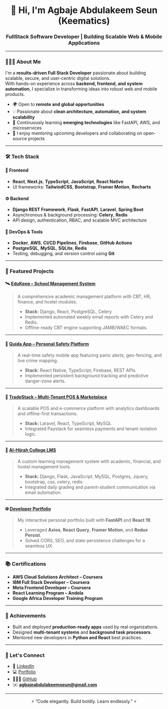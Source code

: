 <h1 align="center">👋 Hi, I'm Agbaje Abdulakeem Seun (Keematics)</h1>
<h3 align="center">FullStack Software Developer | Building Scalable Web & Mobile Applications</h3>

---

### 🧑🏽‍💻 About Me
I'm a **results-driven Full Stack Developer** passionate about building scalable, secure, and user-centric digital solutions.  
With hands-on experience across **backend, frontend, and system automation**, I specialize in transforming ideas into robust web and mobile products.  

- 🌍 Open to **remote and global opportunities**
- 💡 Passionate about **clean architecture, automation, and system scalability**
- 🧠 Continuously learning **emerging technologies** like FastAPI, AWS, and microservices
- 💬 I enjoy mentoring upcoming developers and collaborating on open-source projects

---

### 🛠️ Tech Stack

#### 🚀 Frontend
- **React**, **Next.js**, **TypeScript**, **JavaScript**, **React Native**
- UI frameworks: **TailwindCSS**, **Bootstrap**, **Framer Motion**, **Recharts**

#### ⚙️ Backend
- **Django REST Framework**, **Flask**, **FastAPI**, **Laravel**, **Spring Boot**
- Asynchronous & background processing: **Celery**, **Redis**
- API design, authentication, RBAC, and scalable MVC architecture

#### 🧩 DevOps & Tools
- **Docker**, **AWS**, **CI/CD Pipelines**, **Firebase**, **GitHub Actions**
- **PostgreSQL**, **MySQL**, **SQLite**, **Redis**
- Testing, debugging, and version control using **Git**

---

### 🧠 Featured Projects

#### 🛰️ [EduKeep – School Management System](https://github.com/)
> A comprehensive academic management platform with CBT, HR, finance, and hostel modules.  
> - **Stack:** Django, React, PostgreSQL, Celery  
> - Implemented automated weekly email reports with Celery and Redis.  
> - Offline-ready CBT engine supporting JAMB/WAEC formats.

---

#### 🚨 [Quida App – Personal Safety Platform](https://github.com/)
> A real-time safety mobile app featuring panic alerts, geo-fencing, and live crime mapping.  
> - **Stack:** React Native, TypeScript, Firebase, REST APIs  
> - Implemented persistent background tracking and predictive danger-zone alerts.  

---

#### 💼 [TradeStack – Multi-Tenant POS & Marketplace](https://github.com/)
> A scalable POS and e-commerce platform with analytics dashboards and offline-first transactions.  
> - **Stack:** Laravel, React, TypeScript, MySQL  
> - Integrated Paystack for seamless payments and tenant isolation logic.  

---

#### 🏫 [Al-Hijrah College LMS](https://github.com/)
> A custom learning management system with academic, financial, and hostel management tools.  
> - **Stack:** Django, Flask, JavaScript, MySQL, Postgres, Jquery, bootstrap, css, celery, redis  
> - Integrated daily grading and parent-student communication via email automation.

---

#### 🌐 [Developer Portfolio](https://keematics.com)
> My interactive personal portfolio built with **FastAPI** and **React 19**.  
> - Leveraged **Axios**, **React Query**, **Framer Motion**, and **Redux Persist**.  
> - Solved CORS, SEO, and state persistence challenges for a seamless UX.  

---

### 📚 Certifications
- **AWS Cloud Solutions Architect – Coursera**  
- **IBM Full Stack Developer – Coursera**  
- **Meta Frontend Developer – Coursera**  
- **React Learning Program – Andela**  
- **Google Africa Developer Training Program**

---

### 🌟 Achievements
- Built and deployed **production-ready apps** used by real organizations.  
- Designed **multi-tenant systems** and **background task processors**.  
- Mentored new developers in **Python and React** best practices.  

---

### 🤝 Let's Connect
- 💼 [LinkedIn](https://linkedin.com/in/keematics)  
- 💻 [Portfolio](https://keematics.com)  
- 🧑🏽‍💻 [GitHub](https://github.com/Keematics)  
- ✉️ **agbajeabdulakeemseun@gmail.com**

---

<p align="center">⚡ “Code elegantly. Build boldly. Learn endlessly.” ⚡</p>
